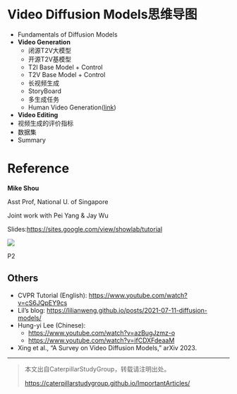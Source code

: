 # Video Diffusion Models思维导图

- Fundamentals of Diffusion Models
- **Video Generation**
    - 闭源T2V大模型
    - 开源T2V基模型
    - T2I Base Model + Control
    - T2V Base Model + Control
    - 长视频生成
    - StoryBoard
    - 多生成任务
    - Human Video Generation([link](../HumanVideoGeneration.md))
- **Video Editing**
- 视频生成的评价指标
- 数据集
- Summary


# Reference

**Mike Shou**   

Asst Prof, National U. of Singapore   

Joint work with Pei Yang & Jay Wu   

Slides:<https://sites.google.com/view/showlab/tutorial> 

![](../assets/08-001.png)


P2
## Others

 - CVPR Tutorial (English): <https://www.youtube.com/watch?v=cS6JQpEY9cs>   
 - Lil’s blog: <https://lilianweng.github.io/posts/2021-07-11-diffusion-models/>   
 - Hung-yi Lee (Chinese):    
    - <https://www.youtube.com/watch?v=azBugJzmz-o>   
    - <https://www.youtube.com/watch?v=ifCDXFdeaaM>   
- Xing et al., “A Survey on Video Diffusion Models,” arXiv 2023. 

---------------------------------------
> 本文出自CaterpillarStudyGroup，转载请注明出处。
>
> https://caterpillarstudygroup.github.io/ImportantArticles/